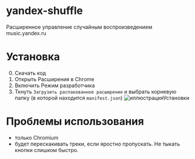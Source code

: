 # yandex-shuffle
Расширенное управление случайным воспроизведением music.yandex.ru

# Установка
0. Скачать код 
1. Открыть Расширения в Chrome
2. Включить Режим разработчика
3. Ткнуть `Загрузить распакованное расширение` и выбрать корневую папку (в которой находится `manifest.json`)
![иллюстрацияУстановки](https://user-images.githubusercontent.com/30415253/128718782-68d65409-d1f7-427f-b4a9-abef2410ee63.jpg)

# Проблемы использования
- только Сhromium
- будет перескакивать треки, если яростно пропускать. Не тыкать кнопки слишком быстро.
